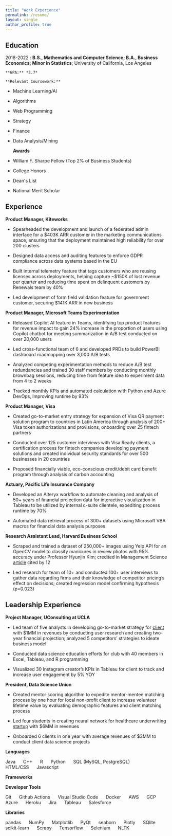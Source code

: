```yaml
---
title: "Work Experience"
permalink: /resume/
layout: single
author_profile: true
---
```


Education
---------

2018-2022 
:   **B.S., Mathematics and Computer Science; B.A., Business Economics; Minor in Statistics**; University of California, Los Angeles 

    **GPA:** *3.7*
    
    **Relevant Coursework:** 
* Machine Learning/AI
* Algorithms
* Web Programming
* Strategy
* Finance
* Data Analysis/Mining

    **Awards**
* William F. Sharpe Fellow (Top 2% of Business Students)
* College Honors
* Dean's List
* National Merit Scholar

Experience
----------

**Product Manager, Kiteworks**

* Spearheaded the development and launch of a federated admin interface for a $403K ARR customer in the marketing communications space, ensuring that the deployment maintained high reliability for over 200 clusters

* Designed data access and auditing features to enforce GDPR compliance across data systems based in the EU

* Built internal telemetry feature that tags customers who are reusing licenses across deployments, helping capture ~$150K of lost revenue per quarter and reducing time spent on delinquent customers by Renewals team by 40%

* Led development of form field validation feature for government customer, securing $141K ARR in new business

**Product Manager, Microsoft Teams Experimentation**

* Released Copilot AI feature in Teams, identifying top product features for revenue impact to gain 24% increase in the proportion of users using Copilot chatbot for meeting summarization in A/B test conducted on over 20,000 users

* Led cross-functional team of 6 and developed PRDs to build PowerBI dashboard roadmapping over 3,000 A/B tests

* Analyzed competing experimentation methods to reduce A/B test redundancies and trained 30 staff members by conducting monthly brownbag sessions, reducing time from feature idea to experiment data from 4 to 2 weeks

* Tracked monthly KPIs and automated calculation with Python and Azure DevOps, improving runtime by 93%

**Product Manager, Visa**

* Created go-to-market entry strategy for expansion of Visa QR payment solution program to countries in Latin America through analysis of 200+ Visa token authorizations and provisions, onboarding over 25 fintech partners

* Conducted over 125 customer interviews with Visa Ready clients, a certification process for fintech companies developing payment solutions and created individual security standards for over 500 businesses in 20 countries

* Proposed financially viable, eco-conscious credit/debit card benefit program through analysis of carbon accounting

**Actuary, Pacific Life Insurance Company**

* Developed an Alteryx workflow to automate cleaning and analysis of 50+ years of financial projection data for interactive visualization in Tableau to be utilized by internal c-suite clientele, expediting process runtime by 70%

* Automated data retrieval process of 300+ datasets using Microsoft VBA macros for financial data analysis purposes

**Research Assistant Lead, Harvard Business School**

* Scraped and trained a dataset of 250,000+ images using Yelp API for an OpenCV model to classify manicures in review photos with 95% accuracy under Professor Hyunjin Kim; credited in Management Science [article](https://papers.kimhyunjin.com/Kim_CompetitorInfo.pdf) cited by 12

* Led research for team of 10+ and conducted 100+ user interviews to gather data regarding firms and their knowledge of competitor pricing’s effect on decisions; created regression model confirming hypothesis (p=0.023)

Leadership Experience
----------

**Project Manager, UConsulting at UCLA**

* Led team of five analysts in developing go-to-market strategy for [client](https://www.pickupmusic.com/home-v4-2) with $1MM in revenues by conducting user research and creating two-year financial projection; analyzed 5 competitors’ strategies to ideate business model

* Conducted data science education efforts for club with 40 members in Excel, Tableau, and R programming

* Visualized 30 Instagram creator’s KPIs in Tableau for client to track and increase user engagement by 5% YOY

**President, Data Science Union**

* Created mentor scoring algorithm to expedite mentor-mentee matching process by one hour for local non-profit client to increase volunteer lifetime value by evaluating demographic features and client matching process

* Led four students in creating neural network for healthcare underwriting [startup](https://fedo.ai/) with $6MM in revenues

* Onboarded 6 clients in one year with average revenues of $3MM to conduct client data science projects

**Languages**

<ul style="display: inline; list-style-type: disc; padding: 0; margin: 0;">
  <li style="display: inline; margin-right: 20px;">Java</li>
  <li style="display: inline; margin-right: 20px;">C++</li>
  <li style="display: inline; margin-right: 20px;">R</li>
  <li style="display: inline; margin-right: 20px;">Python</li>
  <li style="display: inline; margin-right: 20px;">SQL (MySQL, PostgreSQL)</li>
  <li style="display: inline; margin-right: 20px;">HTML/CSS</li>
  <li style="display: inline; margin-right: 20px;">Javascript</li>
</ul>

**Frameworks**

**Developer Tools**

<ul style="display: inline; list-style-type: disc; padding: 0; margin: 0;">
  <li style="display: inline; margin-right: 20px;">Git</li>
  <li style="display: inline; margin-right: 20px;">Github Actions</li>
  <li style="display: inline; margin-right: 20px;">Visual Studio Code</li>
  <li style="display: inline; margin-right: 20px;">Docker</li>
  <li style="display: inline; margin-right: 20px;">AWS</li>
  <li style="display: inline; margin-right: 20px;">GCP</li>
  <li style="display: inline; margin-right: 20px;">Azure</li>
  <li style="display: inline; margin-right: 20px;">Heroku</li>
  <li style="display: inline; margin-right: 20px;">Jira</li>
  <li style="display: inline; margin-right: 20px;">Tableau</li>
  <li style="display: inline; margin-right: 20px;">Salesforce</li>
</ul>

**Libraries**

<ul style="display: inline; list-style-type: disc; padding: 0; margin: 0;">
  <li style="display: inline; margin-right: 20px;">pandas</li>
  <li style="display: inline; margin-right: 20px;">NumPy</li>
  <li style="display: inline; margin-right: 20px;">Matplotlib</li>
  <li style="display: inline; margin-right: 20px;">PyQt</li>
  <li style="display: inline; margin-right: 20px;">seaborn</li>
  <li style="display: inline; margin-right: 20px;">Plotly</li>
  <li style="display: inline; margin-right: 20px;">SQlite</li>
  <li style="display: inline; margin-right: 20px;">scikit-learn</li>
  <li style="display: inline; margin-right: 20px;">Scrapy</li>
  <li style="display: inline; margin-right: 20px;">Tensorflow</li>
  <li style="display: inline; margin-right: 20px;">Selenium</li>
  <li style="display: inline; margin-right: 20px;">NLTK</li>
</ul>